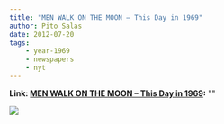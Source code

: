 ```yaml
---
title: "MEN WALK ON THE MOON – This Day in 1969"
author: Pito Salas
date: 2012-07-20
tags:
    - year-1969
    - newspapers
    - nyt
---
```


**Link: [MEN WALK ON THE MOON – This Day in 1969](None):** ""



![](https://i0.wp.com/graphics8.nytimes.com/images/section/learning/general/onthisday/big/0720_big.gif?w=584)


